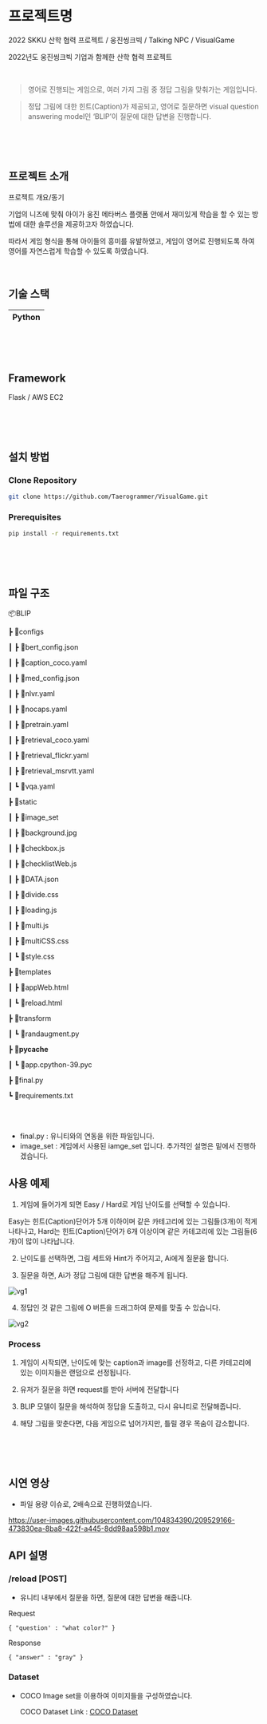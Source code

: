 # 프로젝트명
2022 SKKU 산학 협력 프로젝트 / 웅진씽크빅 / Talking NPC / VisualGame

2022년도 웅진씽크빅 기업과 함께한 산학 협력 프로젝트

<br>

> 영어로 진행되는 게임으로, 여러 가지 그림 중 정답 그림을 맞춰가는 게임입니다.

> 정답 그림에 대한 힌트(Caption)가 제공되고, 영어로 질문하면 visual question answering model인 ‘BLIP’이 질문에 대한 답변을 진행합니다.

<br>
<br>
<br>

## 프로젝트 소개

<p align="justify">
프로젝트 개요/동기

기업의 니즈에 맞춰 아이가 웅진 메타버스 플랫폼 안에서 재미있게 학습을 할 수 있는 방법에 대한 솔루션을 제공하고자 하였습니다.

따라서 게임 형식을 통해 아이들의 흥미를 유발하였고, 게임이 영어로 진행되도록 하여 영어를 자연스럽게 학습할 수 있도록 하였습니다.

</p>

<p align="center">

</p>

<br>

## 기술 스택

| Python |
| :--------: |

<br>
<br>
<br>

## Framework
Flask / AWS EC2

<br>
<br>
<br>

## 설치 방법

### Clone Repository

```sh
git clone https://github.com/Taerogrammer/VisualGame.git
```

### Prerequisites

```sh
pip install -r requirements.txt
```

<br>
<br>
<br>

## 파일 구조

📦BLIP

 ┣ 📂configs
 
 ┃ ┣ 📜bert_config.json
 
 ┃ ┣ 📜caption_coco.yaml
 
 ┃ ┣ 📜med_config.json
 
 ┃ ┣ 📜nlvr.yaml
 
 ┃ ┣ 📜nocaps.yaml
 
 ┃ ┣ 📜pretrain.yaml
 
 ┃ ┣ 📜retrieval_coco.yaml
 
 ┃ ┣ 📜retrieval_flickr.yaml
 
 ┃ ┣ 📜retrieval_msrvtt.yaml
 
 ┃ ┗ 📜vqa.yaml
 
 ┣ 📂static
 
 ┃ ┣ 📂image_set
 
 ┃ ┣ 📜background.jpg
 
 ┃ ┣ 📜checkbox.js
 
 ┃ ┣ 📜checklistWeb.js
 
 ┃ ┣ 📜DATA.json
 
 ┃ ┣ 📜divide.css
 
 ┃ ┣ 📜loading.js
 
 ┃ ┣ 📜multi.js
 
 ┃ ┣ 📜multiCSS.css
 
 ┃ ┗ 📜style.css
 
 ┣ 📂templates
 
 ┃ ┣ 📜appWeb.html
 
 ┃ ┗ 📜reload.html
 
 ┣ 📂transform
 
 ┃ ┗ 📜randaugment.py
 
 ┣ 📂__pycache__
 
 ┃ ┗ 📜app.cpython-39.pyc
 
 ┣ 📜final.py
 
 ┗ 📜requirements.txt

<br>
<br>

- final.py : 유니티와의 연동을 위한 파일입니다.
- image_set : 게임에서 사용된 iamge_set 입니다. 추가적인 설명은 밑에서 진행하겠습니다.


## 사용 예제

1. 게임에 들어가게 되면 Easy / Hard로 게임 난이도를 선택할 수 있습니다.

  Easy는 힌트(Caption)단어가 5개 이하이며 같은 카테고리에 있는 그림들(3개)이 적게 나타나고, Hard는 힌트(Caption)단어가 6개 이상이며 같은 카테고리에 있는 그림들(6개)이 많이 나타납니다.

2. 난이도를 선택하면, 그림 세트와 Hint가 주어지고, Ai에게 질문을 합니다.

3. 질문을 하면, Ai가 정답 그림에 대한 답변을 해주게 됩니다.<br>

![vg1](https://user-images.githubusercontent.com/104834390/209526458-9d19addb-a991-47cc-84ac-2c1a3bf8e7e0.png)

4. 정답인 것 같은 그림에 O 버튼을 드래그하여 문제를 맞출 수 있습니다.<br>

![vg2](https://user-images.githubusercontent.com/104834390/209526620-e87a3b0a-93ac-4a35-ac58-6a425fa7b0a5.png)

### Process

1. 게임이 시작되면, 난이도에 맞는 caption과 image를 선정하고, 다른 카테고리에 있는 이미지들은 랜덤으로 선정됩니다.

2. 유저가 질문을 하면 request를 받아 서버에 전달합니다

3. BLIP 모델이 질문을 해석하여 정답을 도출하고, 다시 유니티로 전달해줍니다.

4. 해당 그림을 맞춘다면, 다음 게임으로 넘어가지만, 틀릴 경우 목숨이 감소합니다.

<br>
<br>
<br>

## 시연 영상

- 파일 용량 이슈로, 2배속으로 진행하였습니다.

https://user-images.githubusercontent.com/104834390/209529166-473830ea-8ba8-422f-a445-8dd98aa598b1.mov


## API 설명

### /reload [POST]

- 유니티 내부에서 질문을 하면, 질문에 대한 답변을 해줍니다. 

Request
```
{ "question' : "what color?" }
```

Response 
```
{ "answer" : "gray" }
```


### Dataset

- COCO Image set을 이용하여 이미지들을 구성하였습니다.

  COCO Dataset Link : [COCO Dataset](https://cocodataset.org/#home)


